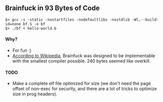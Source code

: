 ## Brainfuck in 93 Bytes of Code
```
$> gcc -s -static -nostartfiles -nodefaultlibs -nostdlib -Wl,--build-id=none bf.S -o bf
$> ./bf < hello-world.b
```

#### Why?
- For fun :)
- [According to Wikipedia](https://en.wikipedia.org/wiki/Brainfuck), Brainfuck was designed to be implementable with the smallest compiler possible. 240 bytes seemed like overkill.

#### TODO
- Make a complete elf file optimized for size (we don't need the page
  offset of non-exec for security, and there are a lot of tricks to
  optimize size in prog headers).
